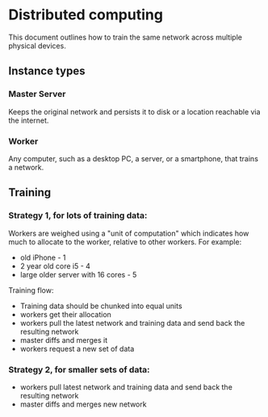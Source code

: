 # Distributed computing

This document outlines how to train the same network across
multiple physical devices.

## Instance types

### Master Server

Keeps the original network and persists it to disk or a location
reachable via the internet.

### Worker

Any computer, such as a desktop PC, a server, or a smartphone,
that trains a network.

## Training

### Strategy 1, for lots of training data:

Workers are weighed using a "unit of computation" which indicates how much to allocate to the
worker, relative to other workers. For example:

- old iPhone - 1
- 2 year old core i5 - 4
- large older server with 16 cores - 5

Training flow:

- Training data should be chunked into equal units
- workers get their allocation
- workers pull the latest network and training data and send back the resulting network
- master diffs and merges it
- workers request a new set of data

### Strategy 2, for smaller sets of data:

- workers pull latest network and training data and send back the resulting network
- master diffs and merges new network
